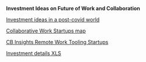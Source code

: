 **Investment Ideas on Future of Work and Collaboration**

[Investment ideas in a post-covid world](https://medium.com/@Pinver/mapping-the-future-of-work-startup-investor-ecosystem-2db5049f2c86) 

[Collaborative Work Startups map](https://medium.com/lightspeed-venture-partners/mapping-workplace-collaboration-startups-526915751b0e)

[CB Insights Remote Work Tooling Startups](https://www.cbinsights.com/research/remote-work-from-home-market-map/?utm_source=CB+Insights+Newsletter)

[Investment details XLS](https://docs.google.com/spreadsheets/d/1cDkd0sdCJl-vCSSx5-xmsDRo_4EAf4wq8LXzPBhEzrc/edit#gid=0)
